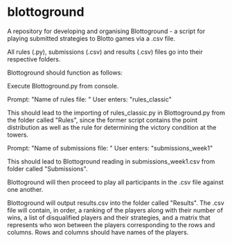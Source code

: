 # blottoground
A repository for developing and organising Blottoground - a script for playing submitted strategies to Blotto games via a .csv file.

All rules (.py), submissions (.csv) and results (.csv) files go into their respective folders.

Blottoground should function as follows:

Execute Blottoground.py from console.

Prompt: "Name of rules file: "
User enters: "rules_classic"

This should lead to the importing of rules_classic.py in Blottoground.py from the folder called "Rules", since the former script contains the point distribution as well as the rule for determining the victory condition at the towers.

Prompt: "Name of submissions file: "
User enters: "submissions_week1"

This should lead to Blottoground reading in submissions_week1.csv from folder called "Submissions".

Blottoground will then proceed to play all participants in the .csv file against one another.

Blottoground will output results.csv into the folder called "Results". The .csv file will contain, in order, a ranking of the players along with their number of wins, a list of disqualified players and their strategies, and a matrix that represents who won between the players corresponding to the rows and columns. Rows and columns should have names of the players.

